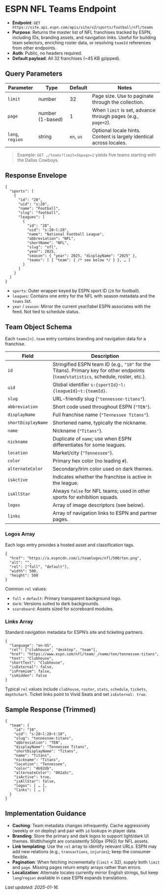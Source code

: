 # ESPN NFL Teams Endpoint

- **Endpoint**: `GET https://site.api.espn.com/apis/site/v2/sports/football/nfl/teams`
- **Purpose**: Returns the master list of NFL franchises tracked by ESPN, including IDs, branding assets, and navigation links. Useful for building team selectors, enriching roster data, or resolving `teamId` references from other endpoints.
- **Auth**: Public, no headers required.
- **Default payload**: All 32 franchises (~45 KB gzipped).

## Query Parameters

| Parameter | Type | Default | Notes |
|-----------|------|---------|-------|
| `limit` | number | 32 | Page size. Use to paginate through the collection. |
| `page` | number (1-based) | 1 | When `limit` is set, advance through pages (e.g., `page=2`). |
| `lang`, `region` | string | `en`, `us` | Optional locale hints. Content is largely identical across locales. |

> Example: `GET …/teams?limit=5&page=2` yields five teams starting with the Dallas Cowboys.

## Response Envelope

```jsonc
{
  "sports": [
    {
      "id": "20",
      "uid": "s:20",
      "name": "Football",
      "slug": "football",
      "leagues": [
        {
          "id": "28",
          "uid": "s:20~l:28",
          "name": "National Football League",
          "abbreviation": "NFL",
          "shortName": "NFL",
          "slug": "nfl",
          "year": 2025,
          "season": { "year": 2025, "displayName": "2025" },
          "teams": [ { "team": { /* see below */ } }, … ]
        }
      ]
    }
  ]
}
```

- `sports`: Outer wrapper keyed by ESPN sport ID (`20` for football).
- `leagues`: Contains one entry for the NFL with season metadata and the `teams` list.
- `year` / `season`: Mirror the current year/label ESPN associates with the feed. Not tied to schedule status.

## Team Object Schema

Each `teams[n].team` entry contains branding and navigation data for a franchise.

| Field | Description |
|-------|-------------|
| `id` | Stringified ESPN team ID (e.g., `"10"` for the Titans). Primary key for other endpoints (`team`/`statistics`, schedule, roster, etc.). |
| `uid` | Global identifier `s:{sportId}~l:{leagueId}~t:{teamId}`. |
| `slug` | URL-friendly slug (`"tennessee-titans"`). |
| `abbreviation` | Short code used throughout ESPN (`"TEN"`). |
| `displayName` | Full franchise name (`"Tennessee Titans"`). |
| `shortDisplayName` | Shortened name, typically the nickname. |
| `name` | Nickname (`"Titans"`). |
| `nickname` | Duplicate of `name`; use when ESPN differentiates for some leagues. |
| `location` | Market/city (`"Tennessee"`). |
| `color` | Primary hex color (no leading `#`). |
| `alternateColor` | Secondary/trim color used on dark themes. |
| `isActive` | Indicates whether the franchise is active in the league. |
| `isAllStar` | Always `false` for NFL teams; used in other sports for exhibition squads. |
| `logos` | Array of image descriptors (see below). |
| `links` | Array of navigation links to ESPN and partner pages. |

### Logos Array

Each logo entry provides a hosted asset and classification tags.

```jsonc
{
  "href": "https://a.espncdn.com/i/teamlogos/nfl/500/ten.png",
  "alt": "",
  "rel": ["full", "default"],
  "width": 500,
  "height": 500
}
```

Common `rel` values:
- `full` + `default`: Primary transparent background logo.
- `dark`: Versions suited to dark backgrounds.
- `scoreboard`: Assets sized for scoreboard modules.

### Links Array

Standard navigation metadata for ESPN’s site and ticketing partners.

```jsonc
{
  "language": "en-US",
  "rel": ["clubhouse", "desktop", "team"],
  "href": "https://www.espn.com/nfl/team/_/name/ten/tennessee-titans",
  "text": "Clubhouse",
  "shortText": "Clubhouse",
  "isExternal": false,
  "isPremium": false,
  "isHidden": false
}
```

Typical `rel` values include `clubhouse`, `roster`, `stats`, `schedule`, `tickets`, `depthchart`. Ticket links point to Vivid Seats and set `isExternal: true`.

## Sample Response (Trimmed)

```jsonc
{
  "team": {
    "id": "10",
    "uid": "s:20~l:28~t:10",
    "slug": "tennessee-titans",
    "abbreviation": "TEN",
    "displayName": "Tennessee Titans",
    "shortDisplayName": "Titans",
    "name": "Titans",
    "nickname": "Titans",
    "location": "Tennessee",
    "color": "4b92db",
    "alternateColor": "002a5c",
    "isActive": true,
    "isAllStar": false,
    "logos": [ … ],
    "links": [ … ]
  }
}
```

## Implementation Guidance

- **Caching**: Team metadata changes infrequently. Cache aggressively (weekly or on deploy) and pair with `id` lookups in player data.
- **Branding**: Store the primary and dark logos to support light/dark UI themes. Width/height are consistently 500px (PNG) for NFL assets.
- **Link templating**: Use the `rel` array to identify relevant URLs. ESPN may add new relations (e.g., `transactions`, `injuries`); keep the consumer flexible.
- **Pagination**: When fetching incrementally (`limit` < 32), supply both `limit` and `page`. Missing pages return empty arrays rather than errors.
- **Localization**: Alternate locales currently mirror English strings, but keep `lang`/`region` available in case ESPN expands translations.

_Last updated: 2025-01-16._
